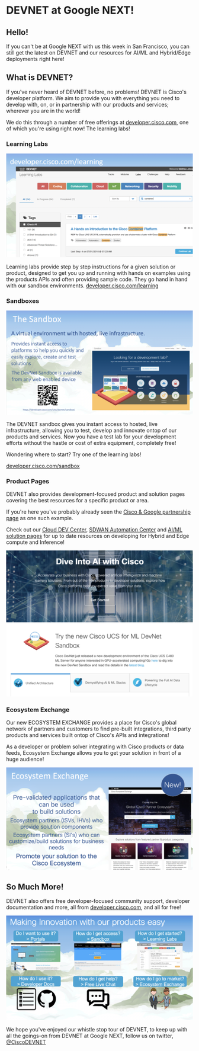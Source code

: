 # DEVNET at Google NEXT!

## Hello!

If you can't be at Google NEXT with us this week in San Francisco, you can still get the latest on DEVNET and our resources for AI/ML and Hybrid/Edge deployments right here!

## What is DEVNET?
If you've never heard of DEVNET before, no problems! DEVNET is Cisco's developer platform. We aim to provide you with everything you need to develop with, on, or in partnership with our products and services; wherever you are in the world!

We do this through a number of free offerings at [developer.cisco.com](https://developer.cisco.com), one of which you're using right now! The learning labs!

### Learning Labs

![DEVNET Learning Labs](assets/images/learninglabs.png)

Learning labs provide step by step instructions for a given solution or product, designed to get you up and running with hands on examples using the products APIs and often providing sample code. They go hand in hand with our sandbox environments. [developer.cisco.com/learning](https://developer.cisco.com/learning)

### Sandboxes

![DEVNET Sandboxes](assets/images/sandbox.png)

The DEVNET sandbox gives you instant access to hosted, live infrastructure, allowing you to test, develop and innovate ontop of our products and services. Now you have a test lab for your development efforts without the hastle or cost of extra equipment, completely free!

Wondering where to start? Try one of the learning labs!

[developer.cisco.com/sandbox](https://developer.cisco.com/sandbox)

### Product Pages

DEVNET also provides development-focused product and solution pages covering the best resources for a specific product or area.

If you're here you've probably already seen the [Cisco & Google partnership page](https://developer.cisco.com/google) as one such example.

Check out our [Cloud DEV Center](https://developer.cisco.com/cloud), [SDWAN Automation Center](https://developer.cisco.com/sdwan) and [AI/ML solution pages](https://developer.cisco.com/ai) for up to date resources on developing for Hybrid and Edge compute and Inference!

![AI Portal](assets/images/ai.png)

### Ecosystem Exchange

Our new ECOSYSTEM EXCHANGE provides a place for Cisco's global network of partners and customers to find pre-built integrations, third party products and services built ontop of Cisco's APIs and integrations!

As a developer or problem solver integrating with Cisco products or data feeds, Ecosystem Exchange allows you to get your solution in front of a huge audience!

![Ecosystem Exchange](assets/images/ecosystemexchange.png)

## So Much More!

DEVNET also offers free developer-focused community support, developer documentation and more, all from [developer.cisco.com](https://developer.cisco.com), and all for free!

![DEVNET](assets/images/devnet.png)

We hope you've enjoyed our whistle stop tour of DEVNET, to keep up with all the goings-on from DEVNET at Google NEXT, follow us on twitter, [@CiscoDEVNET](https://twitter.com/CiscoDevNet)
